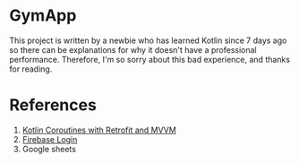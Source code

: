 # GymApp

This project is written by a newbie who has learned Kotlin since 7 days ago so there can be explanations for why it doesn't have a professional performance. Therefore, I'm so sorry about this bad experience, and thanks for reading.

# References
1. [Kotlin Coroutines with Retrofit and MVVM](https://dds861.medium.com/coroutines-with-retrofit-code-sample-2dce541c6414)
2. [Firebase Login](https://firebase.google.com/docs/auth/android/firebaseui)
3. Google sheets
